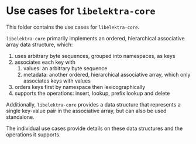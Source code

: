 # Use cases for `libelektra-core`

This folder contains the use cases for `libelektra-core`.

`libelektra-core` primarily implements an ordered, hierarchical associative array data structure, which:

1.  uses arbitrary byte sequences, grouped into namespaces, as keys
2.  associates each key with
    1. values: an arbitrary byte sequence
    2. metadata: another ordered, hierarchical associative array, which only associates keys with values
3.  orders keys first by namespace then lexicographically
4.  supports the operations: insert, lookup, prefix lookup and delete

Additionally, `libelektra-core` provides a data structure that represents a single key-value pair in the associative array, but can also be used standalone.

The individual use cases provide details on these data structures and the operations it supports.

